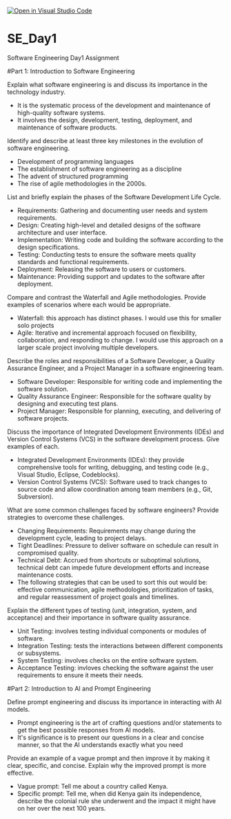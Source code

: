 [![Open in Visual Studio Code](https://classroom.github.com/assets/open-in-vscode-2e0aaae1b6195c2367325f4f02e2d04e9abb55f0b24a779b69b11b9e10269abc.svg)](https://classroom.github.com/online_ide?assignment_repo_id=18366301&assignment_repo_type=AssignmentRepo)
# SE_Day1
Software Engineering Day1 Assignment

#Part 1: Introduction to Software Engineering

Explain what software engineering is and discuss its importance in the technology industry.
- It is the systematic process of the development and maintenance of high-quality software systems.
- It involves the design, development, testing, deployment, and maintenance of software products.

Identify and describe at least three key milestones in the evolution of software engineering.
- Development of programming languages
- The establishment of software engineering as a discipline
- The advent of structured programming
- The rise of agile methodologies in the 2000s.


List and briefly explain the phases of the Software Development Life Cycle.
- Requirements: Gathering and documenting user needs and system requirements.
- Design: Creating high-level and detailed designs of the software architecture and user interface.
- Implementation: Writing code and building the software according to the design specifications.
- Testing: Conducting tests to ensure the software meets quality standards and functional requirements.
- Deployment: Releasing the software to users or customers.
- Maintenance: Providing support and updates to the software after deployment.

Compare and contrast the Waterfall and Agile methodologies. Provide examples of scenarios where each would be appropriate.
- Waterfall: this approach has distinct phases. I would use this for smaller solo projects
- Agile: Iterative and incremental approach focused on flexibility, collaboration, and responding to change. I would use this approach on a larger scale project involving multiple developers.

Describe the roles and responsibilities of a Software Developer, a Quality Assurance Engineer, and a Project Manager in a software engineering team.
- Software Developer: Responsible for writing code and implementing the software solution.
- Quality Assurance Engineer: Responsible for the software quality by designing and executing test plans.
- Project Manager: Responsible for planning, executing, and delivering of software projects.

Discuss the importance of Integrated Development Environments (IDEs) and Version Control Systems (VCS) in the software development process. Give examples of each.
 - Integrated Development Environments (IDEs): they provide comprehensive tools for writing, debugging, and testing code (e.g., Visual Studio, Eclipse, Codeblocks).
 - Version Control Systems (VCS): Software used to track changes to source code and allow coordination among team members (e.g., Git, Subversion).

What are some common challenges faced by software engineers? Provide strategies to overcome these challenges.
- Changing Requirements: Requirements may change during the development cycle, leading to project delays.
- Tight Deadlines: Pressure to deliver software on schedule can result in compromised quality.
- Technical Debt: Accrued from shortcuts or suboptimal solutions, technical debt can impede future development efforts and increase maintenance costs.
- The following strategies that can be used to sort this out would be: effective communication, agile methodologies, prioritization of tasks, and regular reassessment of project goals and timelines.

Explain the different types of testing (unit, integration, system, and acceptance) and their importance in software quality assurance.
- Unit Testing: involves testing individual components or modules of software.
- Integration Testing: tests the interactions between different components or subsystems.
- System Testing: involves checks on the entire software system.
- Acceptance Testing: invloves checking the software against the user requirements to ensure it meets their needs.

#Part 2: Introduction to AI and Prompt Engineering

Define prompt engineering and discuss its importance in interacting with AI models.
- Prompt engineering is the art of crafting questions and/or statements to get the best possible responses from AI models.
- It's significance is to present our questions in a clear and concise manner, so that the AI understands exactly what you need

Provide an example of a vague prompt and then improve it by making it clear, specific, and concise. Explain why the improved prompt is more effective.
- Vague prompt: Tell me about a country called Kenya.
- Specific prompt: Tell me, when did Kenya gain its independence, describe the colonial rule she underwent and the impact it might have on her over the next 100 years.

